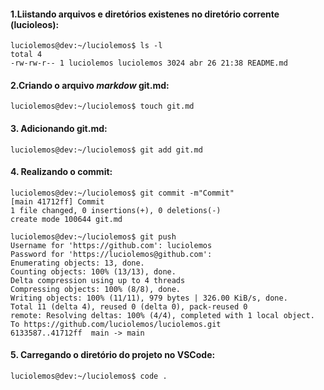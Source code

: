 #### 1.Liistando arquivos e diretórios existenes no diretório corrente (lucioleos):
    luciolemos@dev:~/luciolemos$ ls -l
    total 4
    -rw-rw-r-- 1 luciolemos luciolemos 3024 abr 26 21:38 README.md
#### 2.Criando o arquivo _markdow_ git.md:

    luciolemos@dev:~/luciolemos$ touch git.md
#### 3. Adicionando git.md:
    luciolemos@dev:~/luciolemos$ git add git.md
#### 4. Realizando o commit:
    luciolemos@dev:~/luciolemos$ git commit -m"Commit"
    [main 41712ff] Commit
    1 file changed, 0 insertions(+), 0 deletions(-)
    create mode 100644 git.md

    luciolemos@dev:~/luciolemos$ git push
    Username for 'https://github.com': luciolemos
    Password for 'https://luciolemos@github.com': 
    Enumerating objects: 13, done.
    Counting objects: 100% (13/13), done.
    Delta compression using up to 4 threads
    Compressing objects: 100% (8/8), done.
    Writing objects: 100% (11/11), 979 bytes | 326.00 KiB/s, done.
    Total 11 (delta 4), reused 0 (delta 0), pack-reused 0
    remote: Resolving deltas: 100% (4/4), completed with 1 local object.
    To https://github.com/luciolemos/luciolemos.git
    6133587..41712ff  main -> main
#### 5. Carregando o diretório do projeto no VSCode:
    luciolemos@dev:~/luciolemos$ code .
